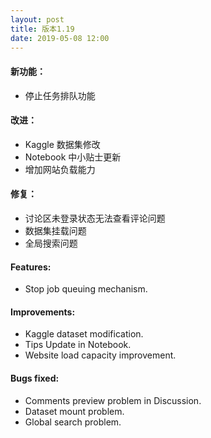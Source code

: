 ```yaml
---
layout: post
title: 版本1.19
date: 2019-05-08 12:00
---
```

#### 新功能：
- 停止任务排队功能

#### 改进：
- Kaggle 数据集修改
- Notebook 中小贴士更新
- 增加网站负载能力

#### 修复：
- 讨论区未登录状态无法查看评论问题
- 数据集挂载问题
- 全局搜索问题

#### Features:
- Stop job queuing mechanism.

#### Improvements:
- Kaggle dataset modification.
- Tips Update in Notebook.
- Website load capacity improvement.

#### Bugs fixed:
- Comments preview problem in Discussion.
- Dataset mount problem.
- Global search problem.
